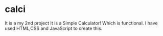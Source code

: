 # calci

It is a my 2nd project 
It is a Simple Calculator!
Which is functional.
I have used HTML,CSS and JavaScript to create this.
